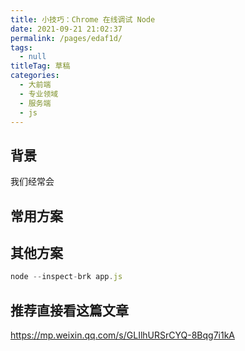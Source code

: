 ```yaml
---
title: 小技巧：Chrome 在线调试 Node
date: 2021-09-21 21:02:37
permalink: /pages/edaf1d/
tags: 
  - null
titleTag: 草稿
categories: 
  - 大前端
  - 专业领域
  - 服务端
  - js
---
```

## 背景

我们经常会

## 常用方案

## 其他方案

```js
node --inspect-brk app.js
```


## 推荐直接看这篇文章


https://mp.weixin.qq.com/s/GLIlhURSrCYQ-8Bqg7i1kA